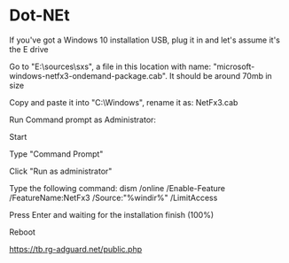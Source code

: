 # Dot-NEt

If you've got a Windows 10 installation USB, plug it in and let's assume it's the E drive

Go to "E:\sources\sxs", a file in this location with name: "microsoft-windows-netfx3-ondemand-package.cab". It should be around 70mb in size

Copy and paste it into "C:\Windows", rename it as: NetFx3.cab

Run Command prompt as Administrator:

Start

Type "Command Prompt"

Click "Run as administrator"

Type the following command: dism /online /Enable-Feature /FeatureName:NetFx3 /Source:"%windir%" /LimitAccess

Press Enter and waiting for the installation finish (100%)

Reboot



https://tb.rg-adguard.net/public.php
